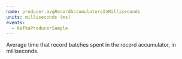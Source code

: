 ```yaml
---
name: producer.avgRecordAccumulatorsInMilliseconds
units: milliseconds (ms)
events:
  - KafkaProducerSample
---
```


Average time that record batches spent in the record accumulator, in milliseconds.